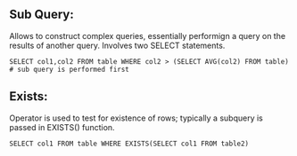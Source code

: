 ## Sub Query:
Allows to construct complex queries, essentially performign a query on the results of another query. Involves two SELECT statements.
```
SELECT col1,col2 FROM table WHERE col2 > (SELECT AVG(col2) FROM table)    # sub query is performed first
```
## Exists:
Operator is used to test for existence of rows; typically a subquery is passed in EXISTS() function.
```
SELECT col1 FROM table WHERE EXISTS(SELECT col1 FROM table2)
```
